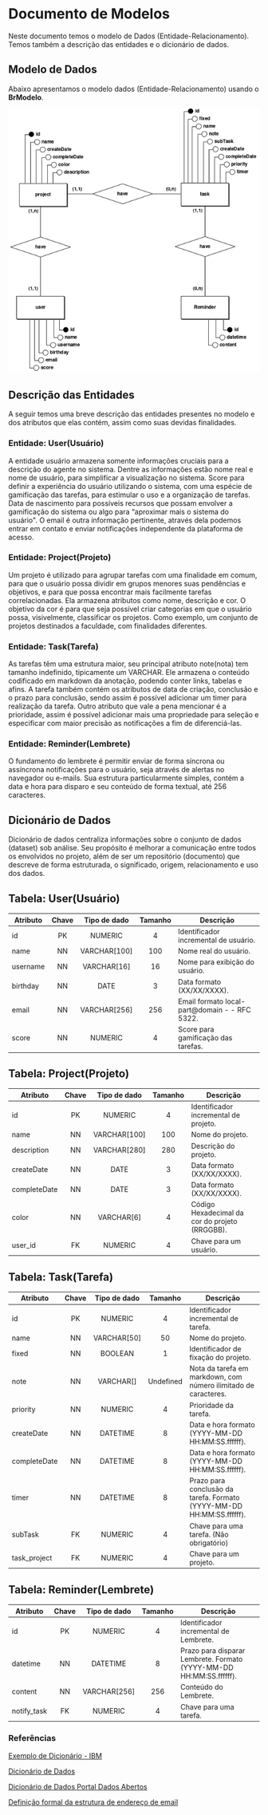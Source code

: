 # Documento de Modelos

Neste documento temos o modelo de Dados (Entidade-Relacionamento). Temos também a descrição das entidades e o dicionário de dados.

## Modelo de Dados

Abaixo apresentamos o modelo dados (Entidade-Relacionamento) usando o **BrModelo**.

![Modelo Entidade-Relacionamento](images/entity_relationship_model.png)

## Descrição das Entidades

A seguir temos uma breve descrição das entidades presentes no modelo e dos atributos que elas contém, assim como suas devidas finalidades.

### Entidade: User(Usuário)

A entidade usuário armazena somente informações cruciais para a descrição do agente no sistema. Dentre as informações estão nome real e nome de usuário, para simplificar a visualização no sistema. Score para definir a experiência do usuário utilizando o sistema, com uma espécie de gamificação das tarefas, para estimular o uso e a organização de tarefas. Data de nascimento para possíveis recursos que possam envolver a gamificação do sistema ou algo para “aproximar mais o sistema do usuário". O email é outra informação pertinente, através dela podemos entrar em contato e enviar notificações independente da plataforma de acesso.

### Entidade: Project(Projeto)

Um projeto é utilizado para agrupar tarefas com uma finalidade em comum, para que o usuário possa dividir em grupos menores suas pendências e objetivos, e para que possa encontrar mais facilmente tarefas correlacionadas. Ela armazena atributos como nome, descrição e cor. O objetivo da cor é para que seja possível criar categorias em que o usuário possa, visivelmente, classificar os projetos. Como exemplo, um conjunto de projetos destinados a faculdade, com finalidades diferentes.

### Entidade: Task(Tarefa)

As tarefas têm uma estrutura maior, seu principal atributo note(nota) tem tamanho indefinido, tipicamente um VARCHAR. Ele armazena o conteúdo codificado em markdown da anotação, podendo conter links, tabelas e afins. A tarefa também contém os atributos de data de criação, conclusão e o prazo para conclusão, sendo assim é possível adicionar um timer para realização da tarefa. Outro atributo que vale a pena mencionar é a prioridade, assim é possível adicionar mais uma propriedade para seleção e especificar com maior precisão as notificações a fim de diferenciá-las.

### Entidade: Reminder(Lembrete)

O fundamento do lembrete é permitir enviar de forma síncrona ou assíncrona notificações para o usuário, seja através de alertas no navegador ou e-mails. Sua estrutura particularmente simples, contém a data e hora para disparo e seu conteúdo de forma textual, até 256 caracteres.

## Dicionário de Dados

Dicionário de dados centraliza informações sobre o conjunto de dados (dataset) sob análise. Seu propósito é melhorar a comunicação entre todos os envolvidos no projeto, além de ser um repositório (documento) que descreve de forma estruturada, o significado, origem, relacionamento e uso dos dados.

## Tabela: User(Usuário)

| Atributo | Chave | Tipo de dado | Tamanho | Descrição                                     |
| -------- | :---: | :----------: | :-----: | --------------------------------------------- |
| id       |  PK   |   NUMERIC    |    4    | Identificador incremental de usuário.         |
| name     |  NN   | VARCHAR[100] |   100   | Nome real do usuário.                         |
| username |  NN   | VARCHAR[16]  |   16    | Nome para exibição do usuário.                |
| birthday |  NN   |     DATE     |    3    | Data formato (XX/XX/XXXX).                    |
| email    |  NN   | VARCHAR[256] |   256   | Email formato local-part@domain - - RFC 5322. |
| score    |  NN   |   NUMERIC    |    4    | Score para gamificação das tarefas.           |

## Tabela: Project(Projeto)

| Atributo     | Chave | Tipo de dado | Tamanho | Descrição                                      |
| ------------ | :---: | :----------: | :-----: | ---------------------------------------------- |
| id           |  PK   |   NUMERIC    |    4    | Identificador incremental de projeto.          |
| name         |  NN   | VARCHAR[100] |   100   | Nome do projeto.                               |
| description  |  NN   | VARCHAR[280] |   280   | Descrição do projeto.                          |
| createDate   |  NN   |     DATE     |    3    | Data formato (XX/XX/XXXX).                     |
| completeDate |  NN   |     DATE     |    3    | Data formato (XX/XX/XXXX).                     |
| color        |  NN   |  VARCHAR[6]  |    4    | Código Hexadecimal da cor do projeto (RRGGBB). |
| user_id      |  FK   |   NUMERIC    |    4    | Chave para um usuário.                         |

## Tabela: Task(Tarefa)

| Atributo     | Chave | Tipo de dado |  Tamanho  | Descrição                                                             |
| ------------ | :---: | :----------: | :-------: | --------------------------------------------------------------------- |
| id           |  PK   |   NUMERIC    |     4     | Identificador incremental de tarefa.                                  |
| name         |  NN   | VARCHAR[50]  |    50     | Nome do projeto.                                                      |
| fixed        |  NN   |   BOOLEAN    |     1     | Identificador de fixação do projeto.                                  |
| note         |  NN   |  VARCHAR[]   | Undefined | Nota da tarefa em markdown, com número ilimitado de caracteres.       |
| priority     |  NN   |   NUMERIC    |     4     | Prioridade da tarefa.                                                 |
| createDate   |  NN   |   DATETIME   |     8     | Data e hora formato (YYYY-MM-DD HH:MM:SS.ffffff).                     |
| completeDate |  NN   |   DATETIME   |     8     | Data e hora formato (YYYY-MM-DD HH:MM:SS.ffffff).                     |
| timer        |  NN   |   DATETIME   |     8     | Prazo para conclusão da tarefa. Formato (YYYY-MM-DD HH:MM:SS.ffffff). |
| subTask      |  FK   |   NUMERIC    |     4     | Chave para uma tarefa. (Não obrigatório)                              |
| task_project |  FK   |   NUMERIC    |     4     | Chave para um projeto.                                                |

## Tabela: Reminder(Lembrete)

| Atributo    | Chave | Tipo de dado | Tamanho | Descrição                                                           |
| ----------- | :---: | :----------: | :-----: | ------------------------------------------------------------------- |
| id          |  PK   |   NUMERIC    |    4    | Identificador incremental de Lembrete.                              |
| datetime    |  NN   |   DATETIME   |    8    | Prazo para disparar Lembrete. Formato (YYYY-MM-DD HH:MM:SS.ffffff). |
| content     |  NN   | VARCHAR[256] |   256   | Conteúdo do Lembrete.                                               |
| notify_task |  FK   |   NUMERIC    |    4    | Chave para uma tarefa.                                              |

### Referências

[Exemplo de Dicionário - IBM](https://publib.boulder.ibm.com/tividd/td/ITMFTP/GC23-4803-00/pt_BR/HTML/TMTPmst80.htm)

[Dicionário de Dados](https://www.luis.blog.br/dicionario-de-dados.html)

[Dicionário de Dados Portal Dados Abertos](https://tce.pe.gov.br/internet/docs/dadosabertos/TomeConta2017DicionarioDados.pdf)

[Definição formal da estrutura de endereço de email](https://datatracker.ietf.org/doc/html/rfc5322)
